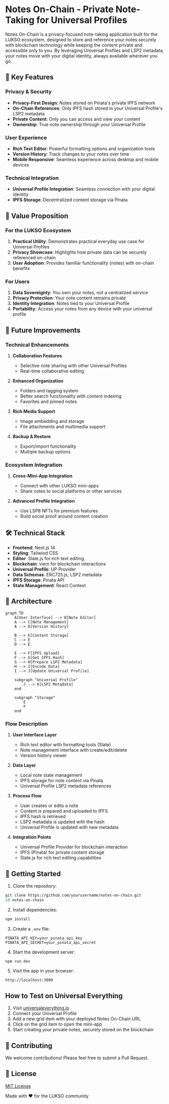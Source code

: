 # Notes On-Chain - Private Note-Taking for Universal Profiles

Notes On-Chain is a privacy-focused note-taking application built for the LUKSO ecosystem, designed to store and reference your notes securely with blockchain technology while keeping the content private and accessible only to you. By leveraging Universal Profiles and LSP2 metadata, your notes move with your digital identity, always available wherever you go.

## 🌟 Key Features

### Privacy & Security
- **Privacy-First Design**: Notes stored on Pinata's private IPFS network
- **On-Chain References**: Only IPFS hash stored in your Universal Profile's LSP2 metadata
- **Private Content**: Only you can access and view your content
- **Ownership**: True note ownership through your Universal Profile

### User Experience
- **Rich Text Editor**: Powerful formatting options and organization tools
- **Version History**: Track changes to your notes over time
- **Mobile Responsive**: Seamless experience across desktop and mobile devices

### Technical Integration
- **Universal Profile Integration**: Seamless connection with your digital identity
- **IPFS Storage**: Decentralized content storage via Pinata

## 🚀 Value Proposition

### For the LUKSO Ecosystem
1. **Practical Utility**: Demonstrates practical everyday use case for Universal Profiles
2. **Privacy Showcase**: Highlights how private data can be securely referenced on-chain
3. **User Adoption**: Provides familiar functionality (notes) with on-chain benefits

### For Users
1. **Data Sovereignty**: You own your notes, not a centralized service
2. **Privacy Protection**: Your note content remains private
3. **Identity Integration**: Notes tied to your Universal Profile
4. **Portability**: Access your notes from any device with your universal profile

## 🔮 Future Improvements

### Technical Enhancements
1. **Collaboration Features**
   - Selective note sharing with other Universal Profiles
   - Real-time collaborative editing

2. **Enhanced Organization**
   - Folders and tagging system
   - Better search functionality with content indexing
   - Favorites and pinned notes

3. **Rich Media Support**
   - Image embedding and storage
   - File attachments and multimedia support

4. **Backup & Restore**
   - Export/import functionality
   - Multiple backup options

### Ecosystem Integration

1. **Cross-Mini-App Integration**
   - Connect with other LUKSO mini-apps
   - Share notes to social platforms or other services

2. **Advanced Profile Integration**
   - Use LSP8 NFTs for premium features
   - Build social proof around content creation

## 🛠️ Technical Stack

- **Frontend**: Next.js 14
- **Styling**: Tailwind CSS
- **Editor**: Slate.js for rich text editing
- **Blockchain**: viem for blockchain interactions
- **Universal Profile**: UP Provider
- **Data Schemas**: ERC725.js, LSP2 metadata
- **IPFS Storage**: Pinata API
- **State Management**: React Context

## 📐 Architecture

```mermaid
graph TD
    A[User Interface] --> B[Note Editor]
    A --> C[Note Management]
    A --> D[Version History]
    
    B --> E[Content Storage]
    C --> E
    D --> E
    
    E --> F[IPFS Upload]
    F --> G[Get IPFS Hash]
    G --> H[Prepare LSP2 Metadata]
    H --> I[Encode Data]
    I --> J[Update Universal Profile]
    
    subgraph "Universal Profile"
        J --> K[LSP2 Metadata]
    end
    
    subgraph "Storage"
        E
        F
    end
```

### Flow Description

1. **User Interface Layer**
   - Rich text editor with formatting tools (Slate)
   - Note management interface with create/edit/delete
   - Version history viewer

2. **Data Layer**
   - Local note state management
   - IPFS storage for note content via Pinata
   - Universal Profile LSP2 metadata references

3. **Process Flow**
   - User creates or edits a note
   - Content is prepared and uploaded to IPFS
   - IPFS hash is retrieved
   - LSP2 metadata is updated with the hash
   - Universal Profile is updated with new metadata

4. **Integration Points**
   - Universal Profile Provider for blockchain interaction
   - IPFS (Pinata) for private content storage
   - Slate.js for rich text editing capabilities

## 🚀 Getting Started

1. Clone the repository:
```bash
git clone https://github.com/yourusername/notes-on-chain.git
cd notes-on-chain
```

2. Install dependencies:
```bash
npm install
```

3. Create a `.env` file:
```env
PINATA_API_KEY=your_pinata_api_key
PINATA_API_SECRET=your_pinata_api_secret
```

4. Start the development server:
```bash
npm run dev
```

5. Visit the app in your browser:
```
http://localhost:3000
```

## How to Test on Universal Everything

1. Visit [universaleverything.io](https://universaleverything.io)
2. Connect your Universal Profile
3. Add a new grid item with your deployed Notes On-Chain URL
4. Click on the grid item to open the mini-app
5. Start creating your private notes, securely stored on the blockchain

## 🤝 Contributing

We welcome contributions! Please feel free to submit a Pull Request.

## 📝 License

[MIT License](LICENSE)

Made with ❤️ for the LUKSO community
